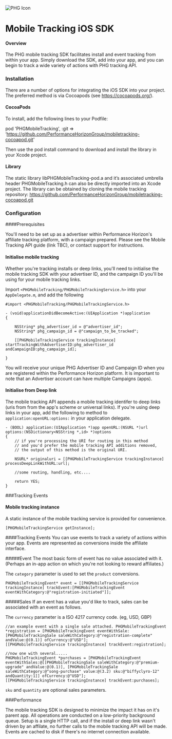 ![PHG Icon](http://performancehorizon.com/img/logo-on-white.svg)

# Mobile Tracking iOS SDK
#### Overview

The PHG mobile tracking SDK facilitates install and event tracking from within your app.  Simply download the SDK, add into your app, and you can begin to track a wide variety of actions with PHG tracking API.

### Installation

There are a number of options for integrating the iOS SDK into your project.  The preferred method is via Cocoapods (see <https://cocoapods.org/>).

#### CocoaPods

To install, add the following lines to your Podfile:

pod 'PHGMobileTracking', :git => ‘https://github.com/PerformanceHorizonGroup/mobiletracking-cocoapod.git'

Then use the pod install command to download and install the library in your Xcode project.

#### Library

The static library libPHGMobileTracking-pod.a and it’s associated umbrella header PHGMobileTracking.h can also be directly imported into an Xcode project.  The library can be obtained by cloning the mobile tracking repository: <https://github.com/PerformanceHorizonGroup/mobiletracking-cocoapod.git>

### Configuration

####Prerequisites

You'll need to be set up as a advertiser within Performance Horizon's affiliate tracking platform, with a campaign prepared.  Please see the Mobile Tracking API guide (link TBC), or contact support for instructions.

#### Initialise mobile tracking

Whether you're tracking installs or deep links, you'll need to initialise the mobile tracking SDK with your advertiser ID, and the campaign ID you'll be using for your mobile tracking links.

Import `<PHGMobileTracking/PHGMobileTrackingService.h>` into your `AppDelegate.m`, and add the following

	#import <PHGMobileTracking/PHGMobileTrackingService.h>

	- (void)applicationDidBecomeActive:(UIApplication *)application
	{

		NSString* phg_advertiser_id = @"advertiser_id";
		NSString* phg_campaign_id = @"campaign_to_be_tracked";

		[[PHGMobileTrackingService trackingInstance] startTrackingWithAdvertiserID:phg_advertiser_id andCampaignID:phg_campaign_id];

	}

You will receive your unique PHG Advertiser ID and Campaign ID when you are registered within the Performance Horizon platform. It is important to note that an Advertiser account can have multiple Campaigns (apps).

#### Initialise from Deep link

The mobile tracking API appends a mobile tracking identifer to deep links (uris from from the app's scheme or universal links).  If you're using deep links in your app, add the following to method to  `application:openURL:options:` in your application delegate.

	- (BOOL) application:(UIApplication *)app openURL:(NSURL *)url options:(NSDictionary<NSString *,id> *)options
	{
	    // if you're processing the URI for routing in this method
	    // and you'd prefer the mobile tracking API additions removed,
	    // the output of this method is the original URI.

	    NSURL* originaluri = [[PHGMobileTrackingService trackingInstance] processDeepLinkWithURL:url];

	    //some routing, handling, etc....

	    return YES;
	}

###Tracking Events

#### Mobile tracking instance

A static instance of the mobile tracking service is provided for convenience.

	[PHGMobileTrackingService getInstance];

####Tracking Events
You can use events to track a variety of actions within your app.  Events are represented as conversions inside the affiliate interface.

#####Event
The most basic form of event has no value associated with it.  (Perhaps an in-app action on which you're not looking to reward affiliates.)

The `category` parameter is used to set the `product` conversions.

	PHGMobileTrackingEvent* event = [[PHGMobileTrackingService trackingInstance] trackEvent:[PHGMobileTrackingEvent eventWithCategory:@"registration-initiated"]];

#####Sales
If an event has a value you'd like to track, sales can be associated with an event as follows.

The `currency` parameter is a ISO 4217 currency code.  (eg, USD, GBP)


	//an example event with a single sale attached.	PHGMobileTrackingEvent *registration = [PHGMobileTrackingEvent eventWithSale:[PHGMobileTrackingSale saleWithCategory:@"registration-complete" andValue:@(0.1)] ofCurrency:@"USD"];
    [[PHGMobileTrackingService trackingInstance] trackEvent:registration];

    //now one with several.....
    PHGMobileTrackingEvent *purchases = [PHGMobileTrackingEvent eventWithSales:@[[PHGMobileTrackingSale saleWithCategory:@"premium-upgrade" andValue:@(0.1)], [PHGMobileTrackingSale saleWithCategory:@"song-purchase" value:@(3.2) sku:@"biffyclyro-12" andQuantity:1]] ofCurrency:@"USD"];
	[[PHGMobileTrackingService trackingInstance] trackEvent:purchases];

`sku` and `quantity` are optional sales parameters.

###Performance

The mobile tracking SDK is designed to minimize the impact it has on it's parent app.  All operations are conducted on a low-priority background queue.  Setup is a single HTTP call, and if the install or deep link wasn't driven by an affilate, no further calls to the mobile tracking API will be made. Events are cached to disk if there's no internet connection available.

